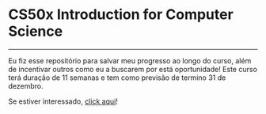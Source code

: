 # CS50x Introduction for Computer Science
 ---
 Eu fiz esse repositório para salvar meu progresso ao longo do curso, além de incentivar outros como eu a buscarem por está oportunidade! Este curso terá duração de 11 semanas e tem como previsão de termino 31 de dezembro.

Se estiver interessado, [click aqui](https://www.edx.org/cs50)!
